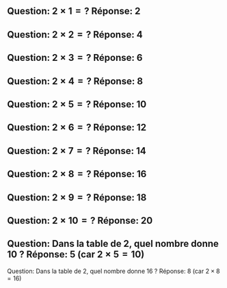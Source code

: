 Question: $2 \times 1 = ?$
Réponse: 2
---
Question: $2 \times 2 = ?$
Réponse: 4
---
Question: $2 \times 3 = ?$
Réponse: 6
---
Question: $2 \times 4 = ?$
Réponse: 8
---
Question: $2 \times 5 = ?$
Réponse: 10
---
Question: $2 \times 6 = ?$
Réponse: 12
---
Question: $2 \times 7 = ?$
Réponse: 14
---
Question: $2 \times 8 = ?$
Réponse: 16
---
Question: $2 \times 9 = ?$
Réponse: 18
---
Question: $2 \times 10 = ?$
Réponse: 20
---
Question: Dans la table de 2, quel nombre donne 10 ?
Réponse: $5$ (car $2 \times 5 = 10$)
---
Question: Dans la table de 2, quel nombre donne 16 ?
Réponse: $8$ (car $2 \times 8 = 16$)
